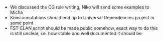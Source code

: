 - We discussed the CG rule writing, Niko will send some examples to Micha
- Komi annotations should end up to Universal Dependencies project in some point
- FST-ELAN script should be made public somehow, exact way to do this is still unclear, i.e. how stable and well documented it should be
